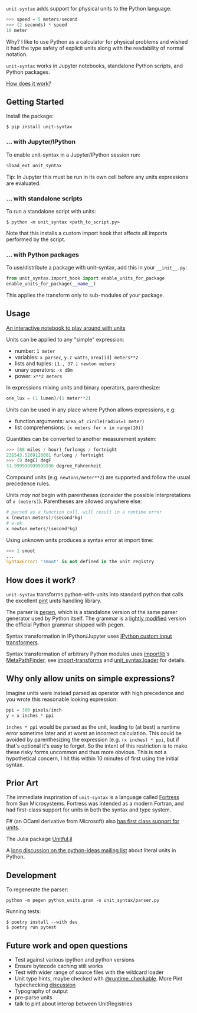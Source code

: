 `unit-syntax` adds support for physical units to the Python language:

```python
>>> speed = 5 meters/second
>>> (2 seconds) * speed
10 meter
```

Why? I like to use Python as a calculator for physical problems and wished it had the type safety of explicit units along with the readability of normal notation.

`unit-syntax` works in Jupyter notebooks, standalone Python scripts, and Python packages.

[How does it work?](https://github.com/ahupp/unit-syntax#how-does-it-work)

## Getting Started

Install the package:

```shell
$ pip install unit-syntax
```

### ... with Jupyter/IPython

To enable unit-syntax in a Jupyter/IPython session run:

```python
%load_ext unit_syntax
```

Tip: In Jupyter this must be run in its own cell before any units expressions are evaluated.

### ... with standalone scripts

To run a standalone script with units:

```
$ python -m unit_syntax <path_to_script.py>
```

Note that this installs a custom import hook that affects all imports performed by the script.

### ... with Python packages

To use/distribute a package with unit-syntax, add this in your `__init__.py`:

```python
from unit_syntax.import_hook import enable_units_for_package
enable_units_for_package(__name__)
```

This applies the transform only to sub-modules of your package.

## Usage

[An interactive notebook to play around with units](https://colab.research.google.com/drive/1PInyLGZHnUzEuUVgMsLrUUNdCurXK7v1#scrollTo=JszzXmATY0TV)

Units can be applied to any "simple" expression:

- number: `1 meter`
- variables: `x parsec`, `y.z watts`, `area[id] meters**2`
- lists and tuples: `[1., 37.] newton meters`
- unary operators: `-x dBm`
- power: `x**2 meters`

In expressions mixing units and binary operators, parenthesize:

```python
one_lux = (1 lumen)/(1 meter**2)
```

Units can be used in any place where Python allows expressions, e.g:

- function arguments: `area_of_circle(radius=1 meter)`
- list comprehensions: `[x meters for x in range(10)]`

Quantities can be converted to another measurement system:

```python
>>> (88 miles / hour) furlongs / fortnight
236543.5269120001 furlong / fortnight
>>> (0 degC) degF
31.999999999999936 degree_Fahrenheit
```

Compound units (e.g. `newtons/meter**2`) are supported and follow the usual precedence rules.

Units _may not_ begin with parentheses (consider the possible
interpretations of `x (meters)`). Parentheses are allowed anywhere else:

```python
# parsed as a function call, will result in a runtime error
x (newton meters)/(second*kg)
# a-ok
x newton meters/(second*kg)
```

Using unknown units produces a syntax error at import time:

```python
>>> 1 smoot
...
SyntaxError: 'smoot' is not defined in the unit registry
```

## How does it work?

`unit-syntax` transforms python-with-units into standard python that calls the excellent [pint](https://pint.readthedocs.io/en/stable/) units handling library.

The parser is [pegen](https://we-like-parsers.github.io/pegen/), which is a standalone version of the same parser generator used by Python itself. The grammar is a [lightly modified](https://github.com/ahupp/unit-syntax/compare/base-grammar..main#diff-7405fdc26614e4d2e7f8f37c9b559ccb3a7f7c619d41e207dda28afdfae20f83) version the official Python grammar shipped with pegen.

Syntax transformation in IPython/Jupyter uses [IPython custom input transformers](https://ipython.readthedocs.io/en/stable/config/inputtransforms.html).

Syntax transformation of arbitrary Python modules uses [importlib](https://docs.python.org/3/library/importlib.html)'s [MetaPathFinder](https://docs.python.org/3/library/importlib.html#importlib.abc.MetaPathFinder), see [import-transforms](https://github.com/ahupp/import-transformss) and [unit_syntax.loader](https://github.com/ahupp/unit-syntax/blob/main/unit_syntax/loader.py) for details.

## Why only allow units on simple expressions?

Imagine units were instead parsed as operator with high precedence and you wrote this reasonable looking expression:

```python
ppi = 300 pixels/inch
y = x inches * ppi
```

`inches * ppi` would be parsed as the unit, leading to (at best) a runtime error sometime later and at worst an incorrect calculation. This could be avoided by parenthesizing the expression (e.g. `(x inches) * ppi`, but if that's optional it's easy to forget. So the intent of this restriction is to make these risky forms uncommon and thus more obvious. This is not a hypothetical concern, I hit this within 10 minutes of first using the initial syntax.

## Prior Art

The immediate inspriration of `unit-syntax` is a language called [Fortress](https://citeseerx.ist.psu.edu/viewdoc/download?doi=10.1.1.180.6323&rep=rep1&type=pdf) from Sun Microsystems. Fortress was intended as a modern Fortran, and had first-class support for units in both the syntax and type system.

F# (an OCaml derivative from Microsoft) also [has first class support for units](https://en.wikibooks.org/wiki/F_Sharp_Programming/Units_of_Measure).

The Julia package [Unitful.jl](http://painterqubits.github.io/Unitful.jl/stable/)

A [long discussion on the python-ideas mailing list](https://lwn.net/Articles/900739/) about literal units in Python.

## Development

To regenerate the parser:

`python -m pegen python_units.gram -o unit_syntax/parser.py`

Running tests:

```
$ poetry install --with dev
$ poetry run pytest
```

## Future work and open questions

- Test against various ipython and python versions
- Ensure bytecode caching still works
- Test with wider range of source files with the wildcard loader
- Unit type hints, maybe checked with [@runtime_checkable](https://docs.python.org/3/library/typing.html#typing.runtime_checkable). More Pint typechecking [discussion](https://github.com/hgrecco/pint/issues/1166)
- Typography of output
- pre-parse units
- talk to pint about interop between UnitRegistries
